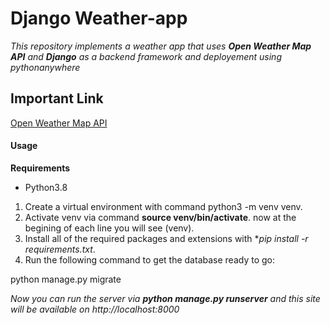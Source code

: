 # Django Weather-app

*This repository implements a weather app that uses **Open Weather Map API** and **Django** as a backend framework and deployement using pythonanywhere*

## Important Link
[Open Weather Map API](https://openweathermap.org/, 'open weather map')

#### Usage

**Requirements**

* Python3.8

1. Create a virtual environment with command python3 -m venv venv.
2. Activate venv via command **source venv/bin/activate**. now at the begining of each line you will see (venv).
3. Install all of the required packages and extensions  with **pip install -r requirements.txt*.
4. Run the following command to get the database ready to go:

  python manage.py migrate
  

*Now you can run the server via **python manage.py runserver** and this site will be available on http://localhost:8000*
 
